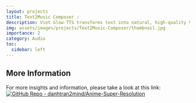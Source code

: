 ```yaml
---
layout: projects
title: Text2Music Composer 🎶
description: Viet Glow-TTS transforms text into natural, high-quality Vietnamese speech.
img: assets/images/projects/Text2Music-Composer/thumbnail.jpg
importance: 2
category: Audio
toc:
  sidebar: left
---
```

<!-- Load Data from GitHub Repository -->

<!-- Include marked.js for Markdown parsing -->
<script src="https://cdn.jsdelivr.net/npm/marked/marked.min.js"></script>

<!-- Container for README content -->
<div id="readme-content"></div>

<script>
// Define repository (hardcoded for this example; in a Jekyll template, use '{{ page.github_repo }}')
const github_repo = 'danhtran2mind/Text2Music-Composer';

// Construct URLs dynamically using github_repo
const baseUrl = `https://github.com/${github_repo}/blob/main/`;
const imgUrl = `https://raw.githubusercontent.com/${github_repo}/refs/heads/main/`;
const repoUrl = `https://raw.githubusercontent.com/${github_repo}/`;

// Continue with the rest of the script (e.g., branch setup, replaceRelativePaths function, fetchReadme, etc.)  
const branch = 'main'; // Try 'main' first, fallback to 'master'

let readmeUrl = `${repoUrl}${branch}/README.md`;

// Function to replace relative paths with absolute paths, preserving specific image attributes
function replaceRelativePaths(content, baseUrl, imgUrl) {
  const normalizedBaseUrl = baseUrl.endsWith('/') ? baseUrl : `${baseUrl}/`;
  const normalizedImgUrl = imgUrl.endsWith('/') ? imgUrl : `${imgUrl}/`;
  
  // Define a flag to track whether we are in the badge section
  let inBadgeSection = false;

  return content
    .replace(/^<!-- Start Introduce Badge -->$/gm, () => {
      inBadgeSection = true;
      return '<!-- Start Introduce Badge -->';
    })
    .replace(/^<!-- End Introduce Badge -->$/gm, () => {
      inBadgeSection = false;
      return '<!-- End Introduce Badge -->';
    })
    .replace(/\[([^\]]*)\]\((?!http)([^)]+)\)/g, (match, text, path) => {
      const cleanPath = path.replace(/^\.\//, '').replace(/^\//, '');
      return `[${text}](${normalizedBaseUrl}${cleanPath})`;
    })
    .replace(/!\[(.*?)\]\((?!http)(.*?)\)/g, (match, alt, path) => {
      const cleanPath = path.replace(/^\.\//, '').replace(/^\//, '');
      if (inBadgeSection) {
        // Preserve original image attributes in badge section
        return `![${alt}](${normalizedImgUrl}${cleanPath})`;
      } else {
        // Apply max-width and height auto for non-badge images
        return `<img src="${normalizedImgUrl}${cleanPath}" alt="${alt}" style="max-width: 50rem; height: auto;">`;
      }
    })
    .replace(/<img src="(?!http)([^"]+)"([^>]*)/g, (match, path, attributes) => {
      const cleanPath = path.replace(/^\.\//, '').replace(/^\//, '');
      if (inBadgeSection) {
        // Preserve original image attributes in badge section
        return `<img src="${normalizedImgUrl}${cleanPath}"${attributes}`;
      } else {
        // Apply max-width and height auto, preserving other attributes
        const attrWithoutStyle = attributes.replace(/\s*style="[^"]*"/, '');
        return `<img src="${normalizedImgUrl}${cleanPath}"${attrWithoutStyle} style="max-width: 50rem; height: auto;"`;
      }
    })
    .replace(/<a href="(?!http)([^"]+)"/g, (match, path) => {
      const cleanPath = path.replace(/^\.\//, '').replace(/^\//, '');
      return `<a href="${normalizedBaseUrl}${cleanPath}"`;
    });
}

// Function to fetch README with fallback to 'master' branch
function fetchReadme() {
  fetch(readmeUrl)
    .then(response => {
      console.log('Fetching README from:', readmeUrl);
      if (!response.ok) {
        if (response.status === 404 && branch === 'main') {
          console.warn(`README not found on 'main' branch, trying 'master' branch...`);
          readmeUrl = `${repoUrl}master/README.md`;
          return fetch(readmeUrl);
        }
        throw new Error(`Failed to fetch README: ${response.status} (${response.statusText})`);
      }
      return response.text();
    })
    .then(data => {
      if (!data) throw new Error('Empty README content');
      const absoluteData = replaceRelativePaths(data, baseUrl, imgUrl);
      const markdownHtml = marked.parse(absoluteData);
      const readmeContentDiv = document.getElementById('readme-content');
      readmeContentDiv.innerHTML = markdownHtml;

      // Add table-hover class to all tables
      const tables = readmeContentDiv.getElementsByTagName('table');
      for (let table of tables) {
        table.classList.add('table-hover');
      }
    })
    .catch(error => {
      console.error('Error fetching README:', error);
      document.getElementById('readme-content').innerHTML = `
        <p>Error loading README content: ${error.message}</p>
        <p>Please verify the repository at <a href="https://github.com/${github_repo}">GitHub</a>.</p>
        <p>Check if README.md exists in the 'main' or 'master' branch.</p>
      `;
    });
}

// Execute fetch
fetchReadme();
</script>

## More Information

For more insights and information, please take a look at this link: [![GitHub Repo - danhtran2mind/Anime-Super-Resolution](https://img.shields.io/badge/GitHub_Repo-danhtran2mind%2FText2Music--Composer-blue?logo=github)](https://github.com/danhtran2mind/Text2Music-Composer)
